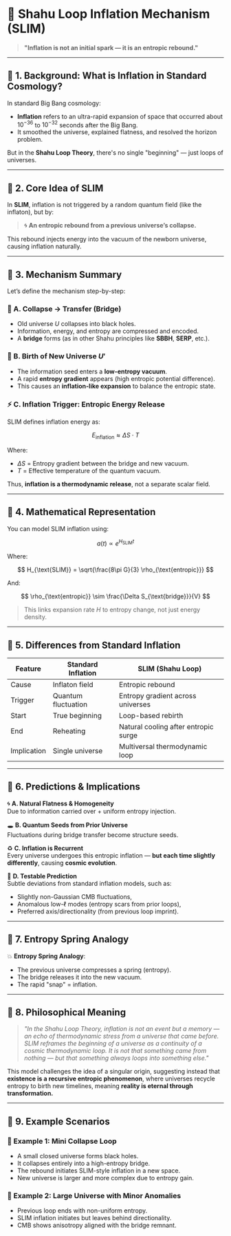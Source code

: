 # 🌌 Shahu Loop Inflation Mechanism (SLIM)

> **"Inflation is not an initial spark — it is an entropic rebound."**

---

## 🔹 1. Background: What is Inflation in Standard Cosmology?

In standard Big Bang cosmology:

- **Inflation** refers to an ultra-rapid expansion of space that occurred about $10^{-36}$ to $10^{-32}$ seconds after the Big Bang.
- It smoothed the universe, explained flatness, and resolved the horizon problem.

But in the **Shahu Loop Theory**, there's no single "beginning" — just loops of universes.

---

## 🔹 2. Core Idea of SLIM

In **SLIM**, inflation is not triggered by a random quantum field (like the inflaton), but by:

> 🌀 **An entropic rebound from a previous universe’s collapse.**

This rebound injects energy into the vacuum of the newborn universe, causing inflation naturally.

---

## 🔹 3. Mechanism Summary

Let’s define the mechanism step-by-step:

### 🔁 A. Collapse → Transfer (Bridge)

- Old universe $U$ collapses into black holes.
- Information, energy, and entropy are compressed and encoded.
- A **bridge** forms (as in other Shahu principles like **SBBH**, **SERP**, etc.).

### 🌱 B. Birth of New Universe $U′$

- The information seed enters a **low-entropy vacuum**.
- A rapid **entropy gradient** appears (high entropic potential difference).
- This causes an **inflation-like expansion** to balance the entropic state.

### ⚡ C. Inflation Trigger: Entropic Energy Release

SLIM defines inflation energy as:

$$
E_{\text{inflation}} \approx \Delta S \cdot T
$$

Where:

- $\Delta S$ = Entropy gradient between the bridge and new vacuum.
- $T$ = Effective temperature of the quantum vacuum.

Thus, **inflation is a thermodynamic release**, not a separate scalar field.

---

## 🔹 4. Mathematical Representation

You can model SLIM inflation using:

$$
a(t) \propto e^{H_{\text{SLIM}} t}
$$

Where:

$$
H_{\text{SLIM}} = \sqrt{\frac{8\pi G}{3} \rho_{\text{entropic}}}
$$

And:

$$
\rho_{\text{entropic}} \sim \frac{\Delta S_{\text{bridge}}}{V}
$$

> This links expansion rate $H$ to entropy change, not just energy density.

---

## 🔹 5. Differences from Standard Inflation

| Feature     | Standard Inflation  | SLIM (Shahu Loop)                    |
| ----------- | ------------------- | ------------------------------------ |
| Cause       | Inflaton field      | Entropic rebound                     |
| Trigger     | Quantum fluctuation | Entropy gradient across universes    |
| Start       | True beginning      | Loop-based rebirth                   |
| End         | Reheating           | Natural cooling after entropic surge |
| Implication | Single universe     | Multiversal thermodynamic loop       |

---

## 🔹 6. Predictions & Implications

🌀 **A. Natural Flatness & Homogeneity**  
Due to information carried over + uniform entropy injection.

🕳️ **B. Quantum Seeds from Prior Universe**  
Fluctuations during bridge transfer become structure seeds.

♻️ **C. Inflation is Recurrent**  
Every universe undergoes this entropic inflation — **but each time slightly differently**, causing **cosmic evolution**.

🧩 **D. Testable Prediction**  
Subtle deviations from standard inflation models, such as:

- Slightly non-Gaussian CMB fluctuations,
- Anomalous low-$\ell$ modes (entropy scars from prior loops),
- Preferred axis/directionality (from previous loop imprint).

---

## 🔹 7. Entropy Spring Analogy

💥 **Entropy Spring Analogy**:

- The previous universe compresses a spring (entropy).
- The bridge releases it into the new vacuum.
- The rapid "snap" = inflation.

---

## 🔹 8. Philosophical Meaning

> *"In the Shahu Loop Theory, inflation is not an event but a memory — an echo of thermodynamic stress from a universe that came before. SLIM reframes the beginning of a universe as a continuity of a cosmic thermodynamic loop. It is not that something came from nothing — but that something always loops into something else."*

This model challenges the idea of a singular origin, suggesting instead that **existence is a recursive entropic phenomenon**, where universes recycle entropy to birth new timelines, meaning **reality is eternal through transformation.**

---

## 🔹 9. Example Scenarios

### 📘 Example 1: Mini Collapse Loop

- A small closed universe forms black holes.
- It collapses entirely into a high-entropy bridge.
- The rebound initiates SLIM-style inflation in a new space.
- New universe is larger and more complex due to entropy gain.

### 📘 Example 2: Large Universe with Minor Anomalies

- Previous loop ends with non-uniform entropy.
- SLIM inflation initiates but leaves behind directionality.
- CMB shows anisotropy aligned with the bridge remnant.



